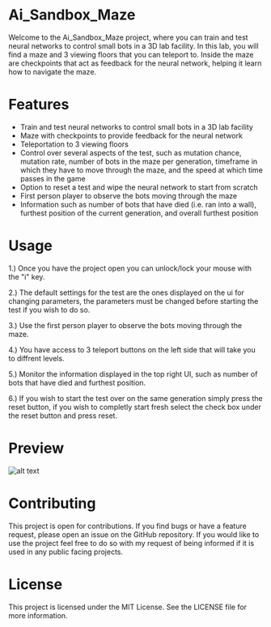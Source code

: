 # Ai_Sandbox_Maze


Welcome to the Ai_Sandbox_Maze project, where you can train and test neural networks to control small bots in a 3D lab facility. In this lab, you will find a maze and 3 viewing floors that you can teleport to. Inside the maze are checkpoints that act as feedback for the neural network, helping it learn how to navigate the maze.

# Features
- Train and test neural networks to control small bots in a 3D lab facility
- Maze with checkpoints to provide feedback for the neural network
- Teleportation to 3 viewing floors
- Control over several aspects of the test, such as mutation chance, mutation rate, number of bots in the maze per generation, timeframe in which they have to move through the maze, and the speed at which time passes in the game
- Option to reset a test and wipe the neural network to start from scratch
- First person player to observe the bots moving through the maze
- Information such as number of bots that have died (i.e. ran into a wall), furthest position of the current generation, and overall furthest position

# Usage
   1.) Once you have the project open you can unlock/lock your mouse with the "i" key. 

   2.) The default settings for the test are the ones displayed on the ui for changing parameters, the parameters must be changed before starting the test if you wish to do so.

   3.) Use the first person player to observe the bots moving through the maze.

   4.) You have access to 3 teleport buttons on the left side that will take you to diffrent levels.

   5.) Monitor the information displayed in the top right UI, such as number of bots that have died and furthest position.

   6.) If you wish to start the test over on the same generation simply press the reset button, if you wish to completly start fresh select the check box under the reset button and press reset.

# Preview
![alt text](BrycenAB/Ai_Sandbox_Maze/PreviewImgs/NNGitIMGOverview1.png)


# Contributing
This project is open for contributions. If you find bugs or have a feature request, please open an issue on the GitHub repository. If you would like to use the project feel free to do so with my request of being informed if it is used in any public facing projects.

# License
This project is licensed under the MIT License. See the LICENSE file for more information.
